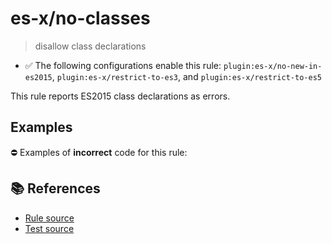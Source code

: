# es-x/no-classes
> disallow class declarations

- ✅ The following configurations enable this rule: `plugin:es-x/no-new-in-es2015`, `plugin:es-x/restrict-to-es3`, and `plugin:es-x/restrict-to-es5`

This rule reports ES2015 class declarations as errors.

## Examples

⛔ Examples of **incorrect** code for this rule:

<eslint-playground type="bad" code="/*eslint es-x/no-classes: error */
class A {}
const B = class {}
" />

## 📚 References

- [Rule source](https://github.com/ota-meshi/eslint-plugin-es-x/blob/v4.1.0/lib/rules/no-classes.js)
- [Test source](https://github.com/ota-meshi/eslint-plugin-es-x/blob/v4.1.0/tests/lib/rules/no-classes.js)
